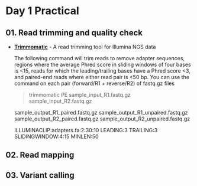 # Day 1 Practical

## 01. Read trimming and quality check

* **[Trimmomatic](http://www.usadellab.org/cms/?page=trimmomatic)** - A read trimming tool for Illumina NGS data

    The following command will trim reads to remove adapter sequences, regions where the average Phred score in sliding windows of four bases is <15, reads for which the leading/trailing bases have a Phred score <3, and paired-end reads where either read pair is <50 bp. You can use the command on each pair (forward/R1 + reverse/R2) of fastq.gz files

    > trimmomatic PE sample_input_R1.fastq.gz sample_input_R2.fastq.gz
 
    sample_output_R1_paired.fastq.gz sample_output_R1_unpaired.fastq.gz sample_output_R2_paired.fastq.gz sample_output_R2_unpaired.fastq.gz 

    ILLUMINACLIP:adapters.fa:2:30:10 LEADING:3 TRAILING:3 SLIDINGWINDOW:4:15 MINLEN:50


## 02. Read mapping

## 03. Variant calling
